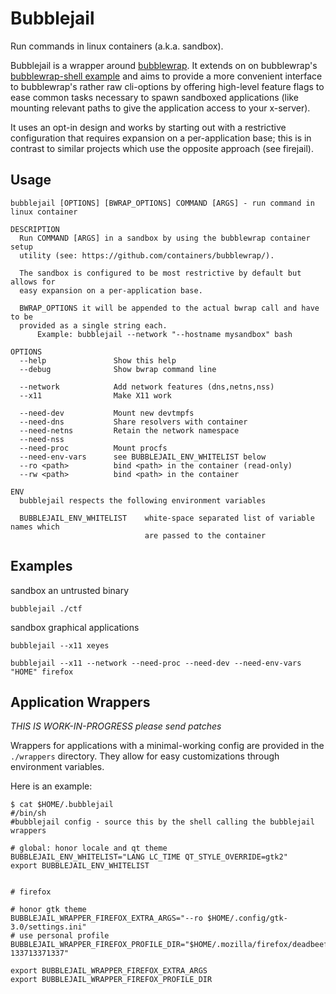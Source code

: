 # Bubblejail

Run commands in linux containers (a.k.a. sandbox).

Bubblejail is a wrapper around [bubblewrap](https://github.com/containers/bubblewrap/).
It extends on on bubblewrap's
[bubblewrap-shell example](https://github.com/containers/bubblewrap/blob/b8e6e1159e63045679ae57b8b379b39eae7798a6/demos/bubblewrap-shell.sh)
and aims to provide a more convenient interface to bubblewrap's rather raw
cli-options by offering high-level feature flags to ease common tasks necessary
to spawn sandboxed applications (like mounting relevant paths to give the
application access to your x-server).

It uses an opt-in design and works by starting out with a restrictive configuration
that requires expansion on a per-application base; this is in contrast to
similar projects which use the opposite approach (see firejail).

## Usage

```
bubblejail [OPTIONS] [BWRAP_OPTIONS] COMMAND [ARGS] - run command in linux container

DESCRIPTION
  Run COMMAND [ARGS] in a sandbox by using the bubblewrap container setup
  utility (see: https://github.com/containers/bubblewrap/).

  The sandbox is configured to be most restrictive by default but allows for
  easy expansion on a per-application base.

  BWRAP_OPTIONS it will be appended to the actual bwrap call and have to be
  provided as a single string each.
	  Example: bubblejail --network "--hostname mysandbox" bash

OPTIONS
  --help               Show this help
  --debug              Show bwrap command line

  --network            Add network features (dns,netns,nss)
  --x11                Make X11 work

  --need-dev           Mount new devtmpfs
  --need-dns           Share resolvers with container
  --need-netns         Retain the network namespace
  --need-nss
  --need-proc          Mount procfs
  --need-env-vars      see BUBBLEJAIL_ENV_WHITELIST below
  --ro <path>          bind <path> in the container (read-only)
  --rw <path>          bind <path> in the container

ENV
  bubblejail respects the following environment variables

  BUBBLEJAIL_ENV_WHITELIST    white-space separated list of variable names which
                              are passed to the container
```

## Examples

sandbox an untrusted binary
```
bubblejail ./ctf
```

sandbox graphical applications
```
bubblejail --x11 xeyes

bubblejail --x11 --network --need-proc --need-dev --need-env-vars "HOME" firefox
```

## Application Wrappers

_THIS IS WORK-IN-PROGRESS_
_please send patches_

Wrappers for applications with a minimal-working config are provided in the
`./wrappers` directory. They allow for easy customizations through environment
variables.

Here is an example:

```
$ cat $HOME/.bubblejail
#/bin/sh
#bubblejail config - source this by the shell calling the bubblejail wrappers

# global: honor locale and qt theme
BUBBLEJAIL_ENV_WHITELIST="LANG LC_TIME QT_STYLE_OVERRIDE=gtk2"
export BUBBLEJAIL_ENV_WHITELIST


# firefox

# honor gtk theme
BUBBLEJAIL_WRAPPER_FIREFOX_EXTRA_ARGS="--ro $HOME/.config/gtk-3.0/settings.ini"
# use personal profile
BUBBLEJAIL_WRAPPER_FIREFOX_PROFILE_DIR="$HOME/.mozilla/firefox/deadbeef.default-133713371337"

export BUBBLEJAIL_WRAPPER_FIREFOX_EXTRA_ARGS
export BUBBLEJAIL_WRAPPER_FIREFOX_PROFILE_DIR
```
